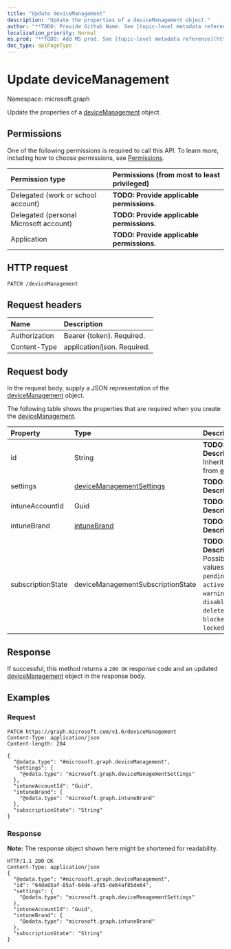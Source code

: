 ```yaml
---
title: "Update deviceManagement"
description: "Update the properties of a deviceManagement object."
author: "**TODO: Provide Github Name. See [topic-level metadata reference](https://msgo.azurewebsites.net/add/document/guidelines/metadata.html#topic-level-metadata)**"
localization_priority: Normal
ms.prod: "**TODO: Add MS prod. See [topic-level metadata reference](https://msgo.azurewebsites.net/add/document/guidelines/metadata.html#topic-level-metadata)**"
doc_type: apiPageType
---
```


# Update deviceManagement

Namespace: microsoft.graph

Update the properties of a [deviceManagement](../resources/intune-devicemanagement.md) object.

## Permissions
One of the following permissions is required to call this API. To learn more, including how to choose permissions, see [Permissions](/concepts/permissions-reference.md).

|Permission type|Permissions (from most to least privileged)|
|:---|:---|
|Delegated (work or school account)|**TODO: Provide applicable permissions.**|
|Delegated (personal Microsoft account)|**TODO: Provide applicable permissions.**|
|Application|**TODO: Provide applicable permissions.**|

## HTTP request

<!-- {
  "blockType": "ignored"
}
-->
``` http
PATCH /deviceManagement
```

## Request headers
|Name|Description|
|:---|:---|
|Authorization|Bearer {token}. Required.|
|Content-Type|application/json. Required.|

## Request body
In the request body, supply a JSON representation of the [deviceManagement](../resources/intune-devicemanagement.md) object.

The following table shows the properties that are required when you create the [deviceManagement](../resources/intune-devicemanagement.md).

|Property|Type|Description|
|:---|:---|:---|
|id|String|**TODO: Add Description** Inherited from [entity](../resources/entity.md)|
|settings|[deviceManagementSettings](../resources/intune-devicemanagementsettings.md)|**TODO: Add Description**|
|intuneAccountId|Guid|**TODO: Add Description**|
|intuneBrand|[intuneBrand](../resources/intune-intunebrand.md)|**TODO: Add Description**|
|subscriptionState|deviceManagementSubscriptionState|**TODO: Add Description**. Possible values are: `pending`, `active`, `warning`, `disabled`, `deleted`, `blocked`, `lockedOut`.|



## Response

If successful, this method returns a `200 OK` response code and an updated [deviceManagement](../resources/intune-devicemanagement.md) object in the response body.

## Examples

### Request
<!-- {
  "blockType": "request",
  "name": "update_devicemanagement"
}
-->
``` http
PATCH https://graph.microsoft.com/v1.0/deviceManagement
Content-Type: application/json
Content-length: 284

{
  "@odata.type": "#microsoft.graph.deviceManagement",
  "settings": {
    "@odata.type": "microsoft.graph.deviceManagementSettings"
  },
  "intuneAccountId": "Guid",
  "intuneBrand": {
    "@odata.type": "microsoft.graph.intuneBrand"
  },
  "subscriptionState": "String"
}
```


### Response
**Note:** The response object shown here might be shortened for readability.
<!-- {
  "blockType": "response",
  "truncated": true
}
-->
``` http
HTTP/1.1 200 OK
Content-Type: application/json
{
  "@odata.type": "#microsoft.graph.deviceManagement",
  "id": "64de85af-85af-64de-af85-de64af85de64",
  "settings": {
    "@odata.type": "microsoft.graph.deviceManagementSettings"
  },
  "intuneAccountId": "Guid",
  "intuneBrand": {
    "@odata.type": "microsoft.graph.intuneBrand"
  },
  "subscriptionState": "String"
}
```

